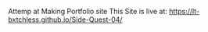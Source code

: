 Attemp at Making Portfolio site
This Site is live at: https://lt-bxtchless.github.io/Side-Quest-04/
